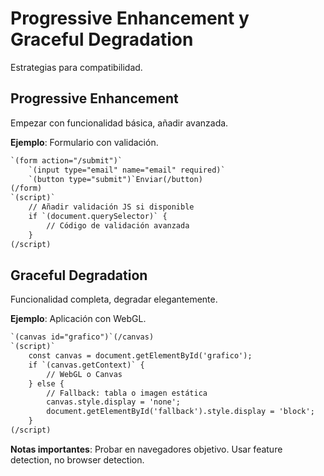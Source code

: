 # Progressive Enhancement y Graceful Degradation

Estrategias para compatibilidad.

## Progressive Enhancement

Empezar con funcionalidad básica, añadir avanzada.

**Ejemplo**: Formulario con validación.

```html
`(form action="/submit")`
    `(input type="email" name="email" required)`
    `(button type="submit")`Enviar(/button)
(/form)
`(script)`
    // Añadir validación JS si disponible
    if `(document.querySelector)` {
        // Código de validación avanzada
    }
(/script)
```

## Graceful Degradation

Funcionalidad completa, degradar elegantemente.

**Ejemplo**: Aplicación con WebGL.

```html
`(canvas id="grafico")`(/canvas)
`(script)`
    const canvas = document.getElementById('grafico');
    if `(canvas.getContext)` {
        // WebGL o Canvas
    } else {
        // Fallback: tabla o imagen estática
        canvas.style.display = 'none';
        document.getElementById('fallback').style.display = 'block';
    }
(/script)
```

**Notas importantes**: Probar en navegadores objetivo. Usar feature detection, no browser detection.